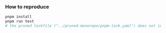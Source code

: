### How to reproduce

```bash
pnpm install
pnpm run test
# the pruned lockfile ("../pruned-monorepo/pnpm-lock.yaml") does not include "glob" although it is a dependency of package-a (added via "pnpmfile.cjs")!
```
